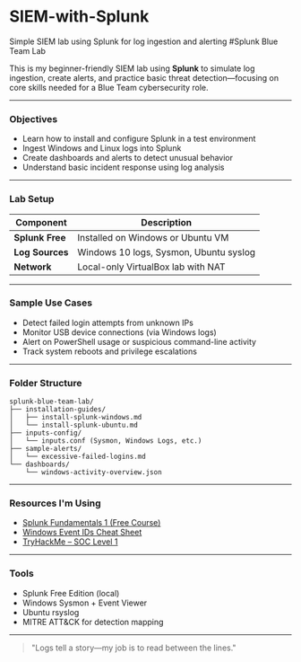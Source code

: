 # SIEM-with-Splunk
Simple SIEM lab using Splunk for log ingestion and alerting
#Splunk Blue Team Lab

This is my beginner-friendly SIEM lab using **Splunk** to simulate log ingestion, create alerts, and practice basic threat detection—focusing on core skills needed for a Blue Team cybersecurity role.

---

### Objectives

- Learn how to install and configure Splunk in a test environment  
- Ingest Windows and Linux logs into Splunk  
- Create dashboards and alerts to detect unusual behavior  
- Understand basic incident response using log analysis

---

###  Lab Setup

| Component         | Description                              |
|------------------|------------------------------------------|
| **Splunk Free**   | Installed on Windows or Ubuntu VM        |
| **Log Sources**   | Windows 10 logs, Sysmon, Ubuntu syslog   |
| **Network**       | Local-only VirtualBox lab with NAT       |

---

###  Sample Use Cases

- Detect failed login attempts from unknown IPs
- Monitor USB device connections (via Windows logs)
- Alert on PowerShell usage or suspicious command-line activity
- Track system reboots and privilege escalations

---

###  Folder Structure

```plaintext
splunk-blue-team-lab/
├── installation-guides/
│   ├── install-splunk-windows.md
│   └── install-splunk-ubuntu.md
├── inputs-config/
│   └── inputs.conf (Sysmon, Windows Logs, etc.)
├── sample-alerts/
│   └── excessive-failed-logins.md
└── dashboards/
    └── windows-activity-overview.json
```

---

###  Resources I'm Using

- [Splunk Fundamentals 1 (Free Course)](https://www.splunk.com/en_us/training.html)
- [Windows Event IDs Cheat Sheet](https://www.ultimatewindowssecurity.com/securitylog/encyclopedia/)
- [TryHackMe – SOC Level 1](https://tryhackme.com/room/blueprimer)

---

###  Tools

- Splunk Free Edition (local)
- Windows Sysmon + Event Viewer
- Ubuntu rsyslog
- MITRE ATT&CK for detection mapping

---

> "Logs tell a story—my job is to read between the lines."
